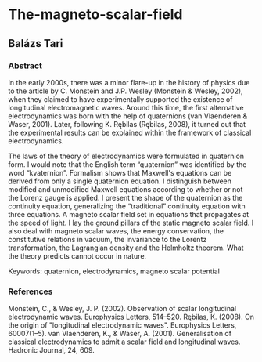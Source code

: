 # The-magneto-scalar-field
## Balázs Tari
### Abstract

In the early 2000s, there was a minor flare-up in the history of physics due to the article by C. Monstein and J.P. Wesley (Monstein & Wesley, 2002), when they claimed to have experimentally supported the existence of longitudinal electromagnetic waves. Around this time, the first alternative electrodynamics was born with the help of quaternions (van Vlaenderen & Waser, 2001). Later, following K. Rębilas (Rębilas, 2008), it turned out that the experimental results can be explained within the framework of classical electrodynamics. 

The laws of the theory of electrodynamics were formulated in quaternion form. I would note that the English term “quaternion” was identified by the word “kvaternion”. Formalism shows that Maxwell's equations can be derived from only a single quaternion equation. I distinguish between modified and unmodified Maxwell equations according to whether or not the Lorenz gauge is applied. I present the shape of the quaternion as the continuity equation, generalizing the “traditional” continuity equation with three equations. A magneto scalar field set in equations that propagates at the speed of light. I lay the ground pillars of the static magneto scalar field. I also deal with magneto scalar waves, the energy conservation, the constitutive relations in vacuum, the invariance to the Lorentz transformation, the Lagrangian density and the Helmholtz theorem. What the theory predicts cannot occur in nature.

Keywords: quaternion, electrodynamics, magneto scalar potential

### References

Monstein, C., & Wesley, J. P. (2002). Observation of scalar longitudinal electrodynamic waves. Europhysics Letters, 514–520.
Rębilas, K. (2008). On the origin of "longitudinal electrodynamic waves". Europhysics Letters, 60007(1–5).
van Vlaenderen, K., & Waser, A. (2001). Generalisation of classical electrodynamics to admit a scalar field and longitudinal waves. Hadronic Journal, 24, 609.

